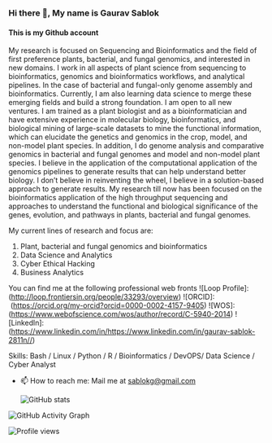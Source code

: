 ### Hi there 👋, My name is Gaurav Sablok
#### This is my Github account

My research is focused on Sequencing and Bioinformatics and the field of first preference plants, bacterial, and fungal genomics, and interested in new domains. I work in all aspects of plant science from sequencing to bioinformatics, genomics and bioinformatics workflows, and analytical pipelines. In the case of bacterial and fungal-only genome assembly and bioinformatics. Currently, I am also learning data science to merge these emerging fields and build a strong foundation. I am open to all new ventures.
I am trained as a plant biologist and as a bioinformatician and have extensive experience in molecular biology, bioinformatics, and biological mining of large-scale datasets to mine the functional information, which can elucidate the genetics and genomics in the crop, model, and non-model plant species. In addition, I do genome analysis and comparative genomics in bacterial and fungal genomes and model and non-model plant species. 
I believe in the application of the computational application of the genomics pipelines to generate results that can help understand better biology. I don’t believe in reinventing the wheel, I believe in a solution-based approach to generate results. 
My research till now has been focused on the bioinformatics application of the high throughput sequencing and approaches to understand the functional and biological significance of the genes, evolution, and pathways in plants, bacterial and fungal genomes. 

My current lines of research and focus are: 
1. Plant, bacterial and fungal genomics and bioinformatics
2. Data Science and Analytics 
3. Cyber Ethical Hacking
4. Business Analytics

You can find me at the following professional web fronts 
![Loop Profile]: (http://loop.frontiersin.org/people/33293/overview)
![ORCID]:  (https://orcid.org/my-orcid?orcid=0000-0002-4157-9405)
![WOS]: (https://www.webofscience.com/wos/author/record/C-5940-2014)
![Linkedln]:(https://www.linkedin.com/in/https://www.linkedin.com/in/gaurav-sablok-2811n//)

Skills: Bash / Linux / Python / R / Bioinformatics / DevOPS/ Data Science / Cyber Analyst

- 📫 How to reach me: Mail me at sablokg@gmail.com 

  ![GitHub stats](https://github-readme-stats.vercel.app/api?username=sablokg&show_icons=true)  

![GitHub Activity Graph](https://activity-graph.herokuapp.com/graph?username=sablokg)  

![Profile views](https://gpvc.arturio.dev/sablokg)  
